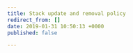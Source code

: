 ```yaml
---
title: Stack update and removal policy
redirect_from: []
date: 2019-01-31 10:50:13 +0000
published: false

---
```

